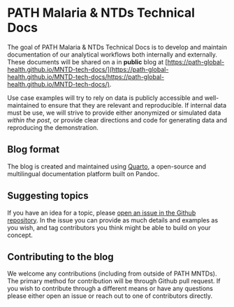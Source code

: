 # PATH Malaria & NTDs Technical Docs

<!-- badges: start -->

<!-- badges: end -->

The goal of PATH Malaria & NTDs Technical Docs is to develop and maintain documentation of our analytical workflows both internally and externally. These documents will be shared on a in **public** blog at [https://path-global-health.github.io/MNTD-tech-docs/](https://path-global-health.github.io/MNTD-tech-docs/https://path-global-health.github.io/MNTD-tech-docs/).

Use case examples will try to rely on data is publicly accessible and well-maintained to ensure that they are relevant and reproducible. If internal data must be use, we will strive to provide either anonymized or simulated data *within the post*, or provide clear directions and code for generating data and reproducing the demonstration.

## Blog format

The blog is created and maintained using [Quarto](https://quarto.org/), a open-source and multilingual documentation platform built on Pandoc.

## Suggesting topics

If you have an idea for a topic, please [open an issue in the Github repository](https://github.com/PATH-Global-Health/MNTD-tech-docs/issues?q=is%3Aissue+is%3Aopen+sort%3Aupdated-desc). In the issue you can provide as much details and examples as you wish, and tag contributors you think might be able to build on your concept.

## Contributing to the blog

We welcome any contributions (including from outside of PATH MNTDs). The primary method for contribution will be through Github pull request. If you wish to contribute through a different means or have any questions please either open an issue or reach out to one of contributors directly.
